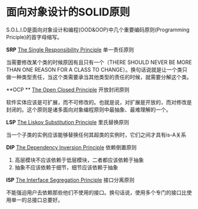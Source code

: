 # 面向对象设计的SOLID原则

S.O.L.I.D是面向对象设计和编程(OOD&OOP)中几个重要编码原则(Programming Priciple)的首字母缩写。

**SRP** [The Single Responsibility Principle](http://www.objectmentor.com/resources/articles/srp.pdf)	单一责任原则

当需要修改某个类的时候原因有且只有一个（THERE SHOULD NEVER BE MORE THAN ONE REASON FOR A CLASS TO CHANGE）。换句话说就是让一个类只做一种类型责任，当这个类需要承当其他类型的责任的时候，就需要分解这个类。

**OCP ** [ The Open Closed Principle](http://www.objectmentor.com/resources/articles/ocp.pdf)	开放封闭原则

软件实体应该是可扩展，而不可修改的。也就是说，对扩展是开放的，而对修改是封闭的。这个原则是诸多面向对象编程原则中最抽象、最难理解的一个。

**LSP**  [The Liskov Substitution Principle](http://www.objectmentor.com/resources/articles/lsp.pdf) 	里氏替换原则

当一个子类的实例应该能够替换任何其超类的实例时，它们之间才具有is-A关系

**DIP** [The Dependency Inversion Principle](http://www.objectmentor.com/resources/articles/dip.pdf) 	依赖倒置原则

1. 高层模块不应该依赖于低层模块，二者都应该依赖于抽象
2. 抽象不应该依赖于细节，细节应该依赖于抽象

**ISP** [The Interface Segregation Principle](http://www.objectmentor.com/resources/articles/isp.pdf) 	接口分离原则

不能强迫用户去依赖那些他们不使用的接口。换句话说，使用多个专门的接口比使用单一的总接口总要好。
